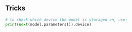 ## Tricks

``` python
# to check which device the model is storaged on, use:
print(next(model.parameters()).device)
```

